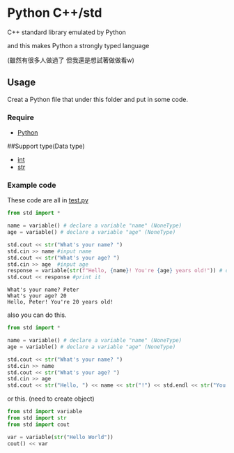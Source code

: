 # Python C++/std #

C++ standard library emulated by Python

and this makes Python a strongly typed language


(雖然有很多人做過了 但我還是想試著做做看w)

## Usage
Creat a Python file that under this folder and put in some code.

### Require
* [Python](https://www.python.org/)

##Support type(Data type)
* [int](https://docs.python.org/zh-tw/3/library/functions.html?highlight=int#int)
* [str](https://docs.python.org/zh-tw/3/library/stdtypes.html?highlight=str#str)

### Example code

These code are all in [test.py](./test.py)

```py
from std import * 

name = variable() # declare a variable "name" (NoneType)
age = variable() # declare a variable "age" (NoneType)

std.cout << str("What's your name? ")
std.cin >> name #input name
std.cout << str("What's your age? ")
std.cin >> age  #input age
response = variable(str(f"Hello, {name}! You're {age} years old!")) # declare a variable "response"
std.cout << response #print it
```
```
What's your name? Peter
What's your age? 20
Hello, Peter! You're 20 years old!
```

also you can do this. 
```py
from std import *

name = variable() # declare a variable "name" (NoneType)
age = variable() # declare a variable "age" (NoneType)

std.cout << str("What's your name? ")
std.cin >> name
std.cout << str("What's your age? ")
std.cin >> age
std.cout << str("Hello, ") << name << str("!") << std.endl << str("You're ") << age << str(" years old!")
```
or this. (need to create object)
```py
from std import variable
from std import str
from std import cout

var = variable(str("Hello World"))
cout() << var
```
